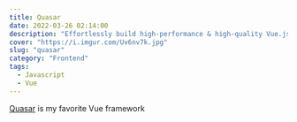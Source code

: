 ```yaml
---
title: Quasar
date: 2022-03-26 02:14:00
description: "Effortlessly build high-performance & high-quality Vue.js 3 user interfaces in record time"
cover: "https://i.imgur.com/Uv6nv7k.jpg"
slug: "quasar"
category: "Frontend"
tags:
  - Javascript
  - Vue
---
```

[Quasar](https://quasar.dev/) is my favorite Vue framework